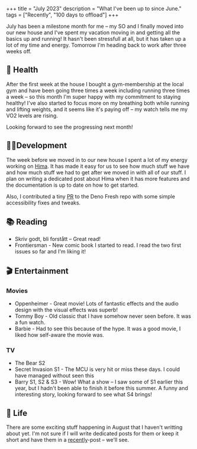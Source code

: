 +++
title = "July 2023"
description = "What I've been up to since June."
tags = ["Recently", "100 days to offload"]
+++

July has been a milestone month for me – my SO and I finally moved into our new
house and I've spent my vacation moving in and getting all the basics up and
running! It hasn't been stressfull at all, but it has taken up a lot of my time
and energy. Tomorrow I'm heading back to work after three weeks off.

## 💪 Health

After the first week at the house I bought a gym-membership at the local gym and
have been going three times a week including running three times a week – so
this month I'm super happy with my commitment to staying healthy! I've also
started to focus more on my breathing both while running and lifting weights,
and it seems like it's paying off – my watch tells me my VO2 levels are rising.

Looking forward to see the progressing next month!

## 👨‍💻Development

The week before we moved in to our new house I spent a lot of my energy working
on [Hima][hima]. It has made it easy for us to see how much stuff we have and
how much stuff we had to get after we moved in with all of our stuff. I plan on
writing a dedicated post about Hima when it has more features and the
documentation is up to date on how to get started.

Also, I contributed a tiny [PR][fresh_pr] to the Deno Fresh repo with some
simple accessibility fixes and tweaks.

## 📚 Reading

- Skriv godt, bli forstått – Great read!
- Frontiersman - New comic book I started to read. I read the two first issues
  so far and I'm liking it!

## 🎬 Entertainment

### Movies

- Oppenheimer - Great movie! Lots of fantastic effects and the audio design with
  the visual effects was superb!
- Tommy Boy - Old classic that I have somehow never seen before. It was a fun
  watch.
- Barbie - Had to see this because of the hype. It was a good movie, I liked how
  self-aware the movie was.

### TV

- The Bear S2
- Secret Invasion S1 - The MCU is very hit or miss these days. I could have
  managed without seen this
- Barry S1, S2 & S3 - Wow! What a show – I saw some of S1 earlier this year, but
  I hadn't been able to finish it before this summer. A funny and interesting
  story, looking forward to see what S4 brings!

## 🌳 Life

There are some exciting stuff happening in August that I haven't writting about
yet. I'm not sure if I will write dedicated posts for them or keep it short and
have them in a [recently](/tags/recently)-post – we'll see.

[hima]: https://sr.ht/~timharek/hima/
[fresh_pr]: https://github.com/denoland/fresh/pull/1507

